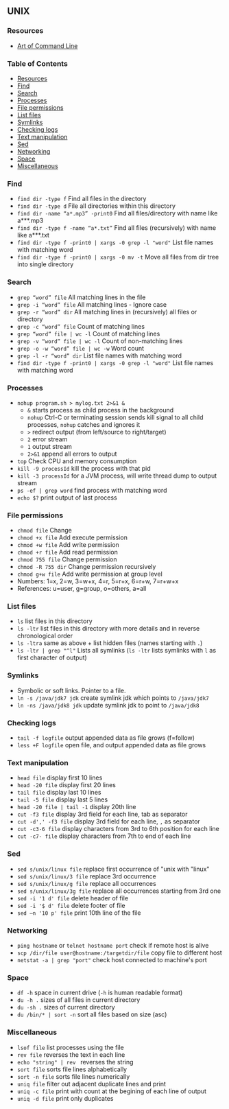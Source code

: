 ## UNIX

### Resources

- [Art of Command Line](https://github.com/jlevy/the-art-of-command-line#processing-files-and-data)

### Table of Contents

  * [Resources](#resources)
  * [Find](#find)
  * [Search](#search)
  * [Processes](#processes)
  * [File permissions](#file-permissions)
  * [List files](#list-files)
  * [Symlinks](#symlinks)
  * [Checking logs](#checking-logs)
  * [Text manipulation](#text-manipulation)
  * [Sed](#sed)
  * [Networking](#networking)
  * [Space](#space)
  * [Miscellaneous](#miscellaneous)


### Find

- `find dir -type f` Find all files in the directory   
- `find dir -type d` File all directories within this directory   
- `find dir -name “a*.mp3” -print0` Find all files/directory with name like a***.mp3   
- `find dir -type f -name “a*.txt”` Find all files (recursively) with name like a***.txt   
- `find dir -type f -print0 | xargs -0 grep -l "word"` List file names with matching word
- `find dir -type f -print0 | xargs -0 mv -t` Move all files from dir tree into single directory  

### Search

- `grep “word” file` All matching lines in the file   
- `grep -i “word” file` All matching lines - Ignore case   
- `grep -r “word” dir` All matching lines in (recursively) all files or directory   
- `grep -c “word” file` Count of matching lines   
- `grep “word” file | wc -l` Count of matching lines   
- `grep -v “word” file | wc -l` Count of non-matching lines   
- `grep -o -w “word” file | wc -w` Word count   
- `grep -l -r “word” dir` List file names with matching word   
- `find dir -type f -print0 | xargs -0 grep -l "word"` List file names with matching word 

### Processes

- `nohup program.sh > mylog.txt 2>&1 &` 
    + `&` starts process as child process in the background
    + `nohup` Ctrl-C or terminating session sends kill signal to all child processes, `nohup` catches and ignores it
    + `>` redirect output (from left/source to right/target)
    + `2` error stream
    + `1` output stream 
    + `2>&1` append all errors to output
- `top` Check CPU and memory consumption
- `kill -9 processId` kill the process with that pid
- `kill -3 processId` for a JVM process, will write thread dump to output stream
- `ps -ef | grep word` find process with matching word
- `echo $?` print output of last process

### File permissions

- `chmod file` Change 
- `chmod +x file` Add execute permission
- `chmod +w file` Add write permission
- `chmod +r file` Add read permission
- `chmod 755 file` Change permission
- `chmod -R 755 dir` Change permission recursively
- `chmod g+w file` Add write permission at group level
- Numbers: 1=x, 2=w, 3=w+x, 4=r, 5=r+x, 6=r+w, 7=r+w+x
- References: u=user, g=group, o=others, a=all

### List files

- `ls` list files in this directory
- `ls -ltr` list files in this directory with more details and in reverse chronological order
- `ls -ltra` same as above + list hidden files (names starting with `.`)
- `ls -ltr | grep "^l"` Lists all symlinks (`ls -ltr` lists symlinks with `l` as first character of output)

### Symlinks 

- Symbolic or soft links. Pointer to a file. 
- `ln -s /java/jdk7 jdk` create symlink jdk which points to `/java/jdk7`
- `ln -ns /java/jdk8 jdk` update symlink jdk to point to `/java/jdk8`


### Checking logs

- `tail -f logfile` output appended data as file grows (f=follow)
- `less +F logfile` open file, and output appended data as file grows

### Text manipulation

- `head file` display first 10 lines 
- `head -20 file` display first 20 lines 
- `tail file` display last 10 lines
- `tail -5 file` display last 5 lines
- `head -20 file | tail -1` display 20th line
- `cut -f3 file` display 3rd field for each line, tab as separator
- `cut -d',' -f3 file` display 3rd field for each line, `,` as separator
- `cut -c3-6 file` display characters from 3rd to 6th position for each line
- `cut -c7- file` display characters from 7th to end of each line

### Sed

- `sed s/unix/linux file` replace first occurrence of "unix with "linux"
- `sed s/unix/linux/3 file` replace 3rd occurrence
- `sed s/unix/linux/g file` replace all occurrences
- `sed s/unix/linux/3g file` replace all occurrences starting from 3rd one
- `sed -i '1 d' file` delete header of file
- `sed -i '$ d' file` delete footer of file
- `sed –n '10 p' file` print 10th line of the file 

### Networking

- `ping hostname` or `telnet hostname port` check if remote host is alive
- `scp /dir/file user@hostname:/targetdir/file` copy file to different host
- `netstat -a | grep "port"` check host connected to machine's port

### Space

- `df -h` space in current drive (`-h` is human readable format)
- `du -h .` sizes of all files in current directory
- `du -sh .` sizes of current directory
- `du /bin/* | sort -n` sort all files based on size (asc)


### Miscellaneous

- `lsof file` list processes using the file
- `rev file` reverses the text in each line
- `echo "string" | rev ` reverses the string
- `sort file` sorts file lines alphabetically 
- `sort -n file` sorts file lines numerically
- `uniq file` filter out adjacent duplicate lines and print
- `uniq -c file` print with count at the begining of each line of output
- `uniq -d file` print only duplicates